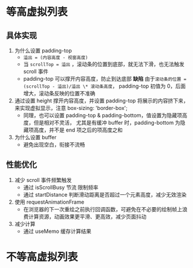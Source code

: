 # 等高虚拟列表

## 具体实现

1. 为什么设置 padding-top
   - `溢出 = (内容高度 - 视窗高度)`
   - 当 `scrollTop = 溢出` ，滚动条的位置到底部，就无法下滑，也无法触发 scroll 事件
   - padding-top 可以撑开内容高度，防止到达底部
     **缺陷**
     由于`滚动条的位置 = (scrollTop - 溢出)/溢出 \* 滚动条高度`，
     padding-top 初值为 0，后面增大，滚动条反映的位置不准确
2. 通过设置 height 撑开内容高度，并设置 padding-top 将展示的内容挤下来，来实现虚拟显示，注意 box-sizing: 'border-box';
   - 同理，也可以设置 padding-top & padding-bottom，值设置为隐藏项高度，但是相对不灵活，
     尤其是有缓冲 buffer 时，padding-bottom 为隐藏项高度，并不是 end 项之后的项高度之和
3. 为什么设置 buffer
   - 避免出现空白，衔接不流畅

## 性能优化

1. 减少 scroll 事件频繁触发
   - 通过 isScrollBusy 节流 限制频率
   - 通过 startDistance 判断滑动距离是否超过一个元素高度，减少无效渲染
2. 使用 requestAnimationFrame
   - 在浏览器的下一次重绘之前执行回调函数，可避免在不必要的绘制帧上浪费计算资源，动画效果更平滑、更高效，减少页面抖动
3. 减少计算
   - 通过 useMemo 缓存计算结果

# 不等高虚拟列表
